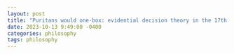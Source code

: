 ```yaml
---
layout: post
title: "Puritans would one-box: evidential decision theory in the 17th century"
date: 2023-10-13 9:49:00 -0400
categories: philosophy
tags: philosophy
---
```


